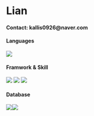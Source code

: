 <h1 align="left">Lian</h1>

<h4 align="left">Contact: kallis0926@naver.com</h3>
<p align="left">
</p>

<h4 align="left">Languages</h1>
<img src="https://img.shields.io/badge/Java-007396?style=plastic&logo=Java&logoColor=white">
<h4 align="left">Framwork & Skill</h1>
<img src="https://img.shields.io/badge/Spring-6DB33F?style=plastic&logo=Spring&logoColor=white">
<img src="https://img.shields.io/badge/Spring Boot-6DB33F?style=plastic&logo=Spring Boot&logoColor=white">
<img src="https://img.shields.io/badge/Spring Security-6DB33F?style=plastic&logo=Spring Security&logoColor=white">

<h4 align="left">Database</h1>
<img src="https://img.shields.io/badge/MySQL-4479A1?style=plastic&logo=MySQL&logoColor=white"><img src="https://img.shields.io/badge/MariaDB-003545?style=plastic&logo=mysql&logoColor=white">
